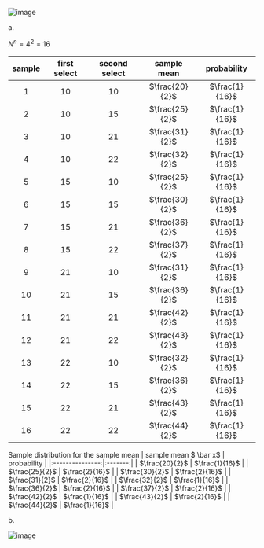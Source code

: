 ![image](https://github.com/user-attachments/assets/dfefd3f2-6522-465e-a935-8e2a68ae9aaa)

a.

$N^n = 4^2 = 16$

| sample |first select | second select | sample mean       | probability |
|:------:|:-----------:|:-------------:|:-----------------:|:-------------:|
| 1      | 10          |  10           | $\frac{20}{2}$ | $\frac{1}{16}$ |
| 2      | 10          |  15           | $\frac{25}{2}$ | $\frac{1}{16}$ |
| 3      | 10          |  21           | $\frac{31}{2}$ | $\frac{1}{16}$ |
| 4      | 10          |  22           | $\frac{32}{2}$ | $\frac{1}{16}$ |
| 5      | 15          |  10           | $\frac{25}{2}$ | $\frac{1}{16}$ |
| 6      | 15          |  15           | $\frac{30}{2}$ | $\frac{1}{16}$ |
| 7      | 15          |  21           | $\frac{36}{2}$ | $\frac{1}{16}$ |
| 8      | 15          |  22           | $\frac{37}{2}$ | $\frac{1}{16}$ |
| 9      | 21          |  10           | $\frac{31}{2}$ | $\frac{1}{16}$ |
| 10     | 21          |  15           | $\frac{36}{2}$ | $\frac{1}{16}$ |
| 11     | 21          |  21           | $\frac{42}{2}$ | $\frac{1}{16}$ |
| 12     | 21          |  22           | $\frac{43}{2}$ | $\frac{1}{16}$ |
| 13     | 22          |  10           | $\frac{32}{2}$ | $\frac{1}{16}$ |
| 14     | 22          |  15           | $\frac{36}{2}$ | $\frac{1}{16}$ |
| 15     | 22          |  21           | $\frac{43}{2}$ | $\frac{1}{16}$ |
| 16     | 22          |  22           | $\frac{44}{2}$ | $\frac{1}{16}$ |


Sample distribution for the sample mean
| sample mean $ \bar x$ | probability |
|:---------------:|:-------:|
| $\frac{20}{2}$ | $\frac{1}{16}$ |
| $\frac{25}{2}$ | $\frac{2}{16}$ |
| $\frac{30}{2}$ | $\frac{2}{16}$ |
| $\frac{31}{2}$ | $\frac{2}{16}$ |
| $\frac{32}{2}$ | $\frac{1}{16}$ |
| $\frac{36}{2}$ | $\frac{2}{16}$ |
| $\frac{37}{2}$ | $\frac{2}{16}$ |
| $\frac{42}{2}$ | $\frac{1}{16}$ |
| $\frac{43}{2}$ | $\frac{2}{16}$ |
| $\frac{44}{2}$ | $\frac{1}{16}$ |

b.

![image](https://github.com/user-attachments/assets/7df3a965-f3e7-4f77-a0ab-7e1bc41de1cd)
